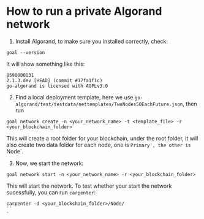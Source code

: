 How to run a private Algorand network
=====================================

1. Install Algorand, to make sure you installed correctly, check:
```
goal --version
```
It will show something like this:
```
8590000131
2.1.3.dev [HEAD] (commit #17fa1f1c)
go-algorand is licensed with AGPLv3.0
```

2. Find a local deployment template, here we use `go-algorand/test/testdata/nettemplates/TwoNodes50EachFuture.json`, then run
```
goal network create -n <your_network_name> -t <template_file> -r <your_blockchain_folder>
```
This will create a root folder for your blockchain, under the root folder, it will also create two data folder for each node, one is `Primary', the other is `Node`.

3. Now, we start the network:
```
goal network start -n <your_network_name> -r <your_blockchain_folder>
```
This will start the network.
To test whether your start the network sucessfully, you can run `carpenter`:
```
carpenter -d <your_blockchain_folder>/Node/
``
`
